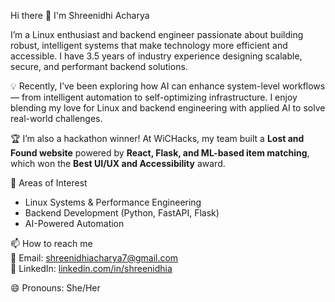 Hi there 👋 I'm Shreenidhi Acharya  

I’m a Linux enthusiast and backend engineer passionate about building robust, intelligent systems that make technology more efficient and accessible. I have 3.5 years of industry experience designing scalable, secure, and performant backend solutions.  

💡 Recently, I’ve been exploring how AI can enhance system-level workflows — from intelligent automation to self-optimizing infrastructure. I enjoy blending my love for Linux and backend engineering with applied AI to solve real-world challenges.  

🏆 I’m also a hackathon winner! At WiCHacks, my team built a **Lost and Found website** powered by **React, Flask, and ML-based item matching**, which won the **Best UI/UX and Accessibility** award.  

🔧 Areas of Interest  
- Linux Systems & Performance Engineering  
- Backend Development (Python, FastAPI, Flask)  
- AI-Powered Automation

📫 How to reach me  
📧 Email: [shreenidhiacharya7@gmail.com](mailto:shreenidhiacharya7@gmail.com)  
💼 LinkedIn: [linkedin.com/in/shreenidhia](https://www.linkedin.com/in/shreenidhia)  

😄 Pronouns: She/Her  
